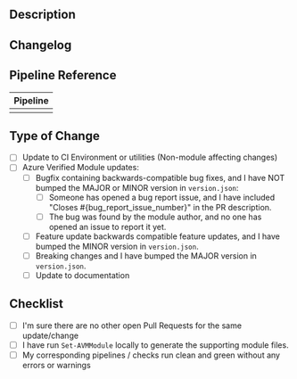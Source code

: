 ## Description

<!--
>Thank you for your contribution !
> Please include a summary of the change and which issue is fixed.
> Please also include the context.
> List any dependencies that are required for this change.

Fixes #123
Fixes #456
Closes #123
Closes #456
-->

## Changelog

<!-- Please add a changelog here, that will be added to the Readme for this new version. Use a list with the keywords [New, Modified, Breaking].

Example:
- New: the RoleAssignment parameter uses the UDT from the common AVM modules
- Modified: the name is now auto-generated, if not passed
- Modified: by default, the resource deploys an xyz
- Breaking: the minCPU parameter is of type int and not string
- Bugfix: the minCPU parameter was not applied
-->

## Pipeline Reference

<!-- Insert your Pipeline Status Badge below -->

| Pipeline |
| -------- |
|          |

## Type of Change

<!-- Use the checkboxes [x] on the options that are relevant. -->

- [ ] Update to CI Environment or utilities (Non-module affecting changes)
- [ ] Azure Verified Module updates:
  - [ ] Bugfix containing backwards-compatible bug fixes, and I have NOT bumped the MAJOR or MINOR version in `version.json`:
    - [ ] Someone has opened a bug report issue, and I have included "Closes #{bug_report_issue_number}" in the PR description.
    - [ ] The bug was found by the module author, and no one has opened an issue to report it yet.
  - [ ] Feature update backwards compatible feature updates, and I have bumped the MINOR version in `version.json`.
  - [ ] Breaking changes and I have bumped the MAJOR version in `version.json`.
  - [ ] Update to documentation

## Checklist

- [ ] I'm sure there are no other open Pull Requests for the same update/change
- [ ] I have run `Set-AVMModule` locally to generate the supporting module files.
- [ ] My corresponding pipelines / checks run clean and green without any errors or warnings

<!--  Please keep up to date with the contribution guide at https://aka.ms/avm/contribute/bicep -->
